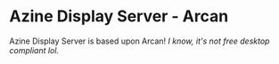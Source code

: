 Azine Display Server - Arcan
=====

Azine Display Server is based upon Arcan! *I know, it's not free desktop compliant lol.*
